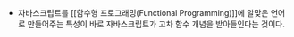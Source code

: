 
- 자바스크립트를 [[함수형 프로그래밍(Functional Programming)]]에 알맞은 언어로 만들어주는 특성이 바로 자바스크립트가 고차 함수 개념을 받아들인다는 것이다.